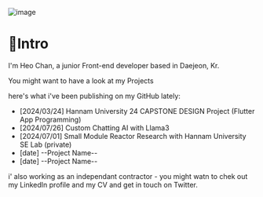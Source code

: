 ![image](https://github.com/chan-kr/chan-kr/assets/173671036/90aa0508-4f64-4227-a52a-b93290c5b4f9)


# 👋Intro

I'm Heo Chan, a junior Front-end developer based in Daejeon, Kr.

You might want to have a look at my Projects

here's what i've been publishing on my GitHub lately:

* [2024/03/24] Hannam University 24 CAPSTONE DESIGN Project (Flutter App Programming)
* [2024/07/26] Custom Chatting AI with Llama3
* [2024/07/01] Small Module Reactor Research with Hannam University SE Lab (private)
* [date] --Project Name--
* [date] --Project Name--

i' also working as an independant contractor - you might watn to chek out my LinkedIn profile and my CV and get in touch on Twitter.
